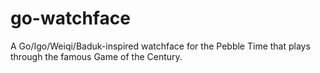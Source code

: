 # go-watchface
A Go/Igo/Weiqi/Baduk-inspired watchface for the Pebble Time that plays through the famous Game of the Century. 
